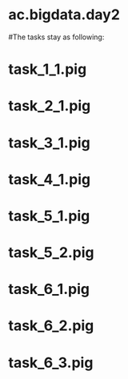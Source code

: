 # ac.bigdata.day2
#The tasks stay as following:
# task_1_1.pig
# task_2_1.pig
# task_3_1.pig
# task_4_1.pig
# task_5_1.pig
# task_5_2.pig
# task_6_1.pig
# task_6_2.pig
# task_6_3.pig

